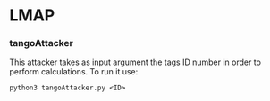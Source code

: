 # LMAP

### tangoAttacker
This attacker takes as input argument the tags ID number in order to perform calculations.
To run it use:

`python3 tangoAttacker.py <ID>`
